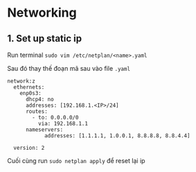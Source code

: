 # Networking

## 1. Set up static ip
Run terminal `sudo vim /etc/netplan/<name>.yaml`

Sau đó thay thế đoạn mã sau vào file `.yaml`

```
network:z
  ethernets:
    enp0s3:
      dhcp4: no
      addresses: [192.168.1.<IP>/24] 
      routes:
        - to: 0.0.0.0/0
          via: 192.168.1.1
      nameservers:
            addresses: [1.1.1.1, 1.0.0.1, 8.8.8.8, 8.8.4.4]

  version: 2
```
Cuối cùng run `sudo netplan apply` để reset lại ip